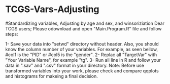 # TCGS-Vars-Adjusting
#Standardizing variables, Adjusting by age and sex, and winsoriziation 
Dear TCGS users; 
Please odownload and open "Main.Program.R" file and follow steps: 

1- Save your data into "setwd" directory without header. Also, you should know the column number of your variables. For example, as seen bellow, #col1 is the "PID" or #col5 is the "gender". 
2- Replac all "TargetVar" with "Your Variable Name", for example "tg". 
3- Run all line in R and follow your data in ".sav" and ".csv" format in your directory. 
Note: Before use transformed variables into your work, please check and compare qqplots and histograms for makeing a final decision.

